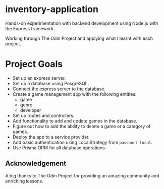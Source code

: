 # inventory-application

Hands-on experimentation with backend development using Node.js with the Express framework.

Working through The Odin Project and applying what I learnt with each project.

# Project Goals
- Set up an express server.
- Set up a database using PosgreSQL.
- Connect the express server to the database.
- Create a game management app with the following entities:
    - game
    - genre
    - developer
- Set up routes and controllers.
- Add functionality to add and update games in the database.
- Figure out how to add the ability to delete a game or a category of games.
- Deploy the app to a service provider.
- Add basic authentication using LocalStrategy from `passport-local`.
- Use Prisma ORM for all database operations.

## Acknowledgement
A big thanks to The Odin Project for providing an amazing community and enriching lessons.
